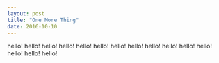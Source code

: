 ```yaml
---
layout: post
title: "One More Thing"
date: 2016-10-10
---
```


hello! 
hello! 
hello! 
hello! 
hello! 
hello! 
hello! 
hello! 
hello! 
hello! 
hello! 
hello! 
hello! 
hello! 
hello! 
